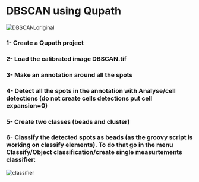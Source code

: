 # DBSCAN using Qupath
![DBSCAN_original](https://user-images.githubusercontent.com/41480459/221807462-691ec9cb-4749-4757-831f-b5a27e4f5594.jpg)

### 1- Create a Qupath project  
### 2- Load the calibrated image DBSCAN.tif
### 3- Make an annotation around all the spots
### 4- Detect all the spots in the annotation with Analyse/cell detections (do not create cells detections put cell expansion=0)
### 5- Create two classes (beads and cluster)
### 6- Classify the detected spots as beads (as the groovy script is working on classify elements). To do that go in the menu Classify/Object classification/create single measurtements classifier:
![classifier](https://user-images.githubusercontent.com/41480459/221810259-54957572-417e-4a11-82a5-dbfa86b63006.jpg)
